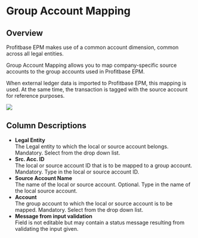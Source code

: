 # Group Account Mapping

## Overview
Profitbase EPM makes use of a common account dimension, common across all legal entities.

Group Account Mapping allows you to map company-specific source accounts to the group accounts used in Profitbase EPM.

When external ledger data is imported to Profitbase EPM, this mapping is used. At the same time, the transaction is tagged with the source account for reference purposes.

![](https://profitbasedocs.blob.core.windows.net/enduserhelp/images/GroupAccountMapping.JPG)

## Column Descriptions

- **Legal Entity**<br/>
The Legal entity to which the local or source account belongs. Mandatory. Select from the drop down list.
- **Src. Acc. ID**<br/>
The local or source account ID that is to be mapped to a group account. Mandatory. Type in the local or source account ID.
- **Source Account Name**<br/>
The name of the local or source account. Optional. Type in the name of the local source account.
- **Account**<br/>
The group account to which the local or source account is to be mapped. Mandatory. Select from the drop down list.
- **Message from input validation**<br/>
Field is not editable but may contain a status message resulting from validating the input given.
